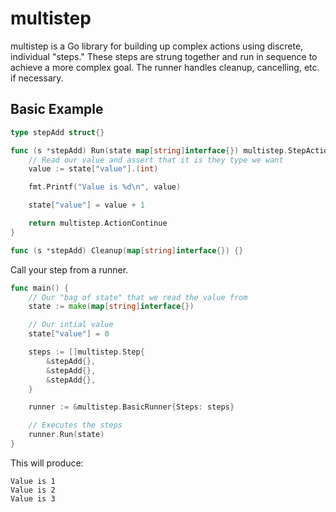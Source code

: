 # multistep

multistep is a Go library for building up complex actions using discrete,
individual "steps." These steps are strung together and run in sequence
to achieve a more complex goal. The runner handles cleanup, cancelling, etc.
if necessary.

## Basic Example

```go
type stepAdd struct{}

func (s *stepAdd) Run(state map[string]interface{}) multistep.StepAction {
    // Read our value and assert that it is they type we want
    value := state["value"].(int)

    fmt.Printf("Value is %d\n", value)

    state["value"] = value + 1

    return multistep.ActionContinue
}

func (s *stepAdd) Cleanup(map[string]interface{}) {}
```

Call your step from a runner.

```go
func main() {
    // Our "bag of state" that we read the value from
    state := make(map[string]interface{})

    // Our intial value
    state["value"] = 0

    steps := []multistep.Step{
        &stepAdd{},
        &stepAdd{},
        &stepAdd{},
    }

    runner := &multistep.BasicRunner{Steps: steps}

    // Executes the steps
    runner.Run(state)
}
```

This will produce:

```
Value is 1
Value is 2
Value is 3
```
